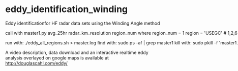 # eddy_identification_winding
Eddy identificationfor HF radar data sets using the Winding Angle method

<nobr>
call with master1.py avg_25hr radar_km_resolution region_num
where 
region_num = 1    region = 'USEGC'    # 1,2,6 km                              fullregionname = 'HFRADAR_US_East_and_Gulf_Coast'
region_num = 2    region = 'GAK'      # 1,2,6 km                              fullregionname = 'HFRADAR_US_Gulf_of_Alaska'
region_num = 3    region = 'AKNS'     # 6 km                                  fullregionname = 'HFRADAR_Alaska_-_North_Slope'
region_num = 4    region = 'USWC'     # 500m 1,2,6 km (500m is not supported)    fullregionname = 'HFRADAR_US_West_Coast'
region_num = 5    region = 'USHI'     # 1,2,6 km                              fullregionname = 'HFRADAR_US_Hawaii'
region_num = 6    region = 'PRVI'     # 2,6 km             fullregionname = 'HFRADAR_Puerto_Rico_and_the_US_Virgin_Islands'
example: pythong3 master1.py 1 6 1

run with:   ./eddy_all_regions.sh > master.log
find with:  sudo ps -af | grep master1
kill with:  sudo pkill -f 'master1.py'
check logs: ls *.txt | xargs -I{} tail -1 {}
</nobr>

A video description, data download and an interactive realtime eddy analysis overlayed on google maps is available at http://douglascahl.com/eddy/
